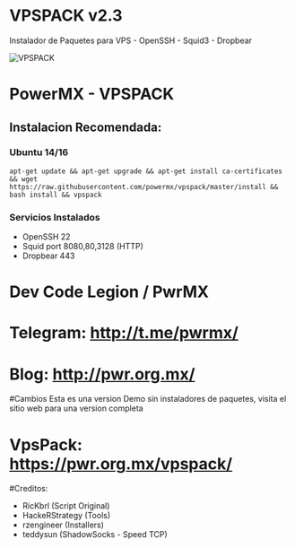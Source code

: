 # VPSPACK v2.3
Instalador de Paquetes para VPS - OpenSSH - Squid3 - Dropbear

![VPSPACK](https://github.com/powermx/vpspack/raw/master/vpspack.png)

PowerMX - VPSPACK
=========
## Instalacion Recomendada:
### Ubuntu 14/16
```
apt-get update && apt-get upgrade && apt-get install ca-certificates && wget https://raw.githubusercontent.com/powermx/vpspack/master/install && bash install && vpspack
```

### Servicios Instalados
* OpenSSH 22
* Squid port 8080,80,3128 (HTTP)
* Dropbear 443


Dev Code Legion / PwrMX
=========

# Telegram: http://t.me/pwrmx/
# Blog: http://pwr.org.mx/


#Cambios
Esta es una version Demo sin instaladores de paquetes, visita el sitio web para una version completa
# VpsPack: https://pwr.org.mx/vpspack/

#Creditos:
- RicKbrl (Script Original)
- HackeRStrategy (Tools)
- rzengineer (Installers)
- teddysun (ShadowSocks - Speed TCP)